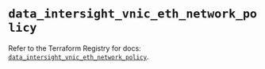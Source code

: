 # `data_intersight_vnic_eth_network_policy`

Refer to the Terraform Registry for docs: [`data_intersight_vnic_eth_network_policy`](https://registry.terraform.io/providers/ciscodevnet/intersight/1.0.71/docs/data-sources/vnic_eth_network_policy).
